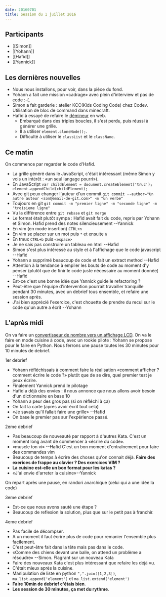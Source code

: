 ```yaml
---
date: 20160701
title: Session du 1 juillet 2016
---
```


## Participants

- [[Simon]]
- [[Yohann]]
- [[Hafid]]
- [[Yannick]]

## Les dernières nouvelles

- Nous nous installons, pour voir, dans la pièce du fond.
- Yohann a fait une mission «cadrage» avec plein d'interview et pas de code
  :-(.
- Simon a fait garderie : atelier KCC(Kids Coding Code) chez Codev. Utilisation
  de bloc de command dans minecraft.
- Hafid à essayé de refaire le [démineur](http://codingdojo.org/kata/Minesweeper/) en web.
  - Embarqué dans des triples boucles, il s'est perdu, puis réussi à générer
    une grille.
  - Il a utiliser `element.cloneNode();`.
  - Difficulté à utiliser le `classList` et le `className`.

## Ce matin

On commence par regarder le code d'Hafid.

- La grille généré dans le JavaScript, c'était intéressant (même Simon y vois
  un intérêt : «un seul langage pourri»).
- En JavaScript `var childElement = document.createElement('truc');
  element.appendChild(childElement);`
- Avec git peux changer l'auteur d'un commit `git commit --author="Un autre
  auteur <son@email-de-git.com>" -m "un verbe"`
- Toujours en git `git commit -m "premier ligne" -m "seconde ligne" -m
  "troisieme ligne"`
- Vu la différence entre `git rebase` et `git merge`
- Le format était plutôt sympa : Hafid avait fait du code, repris par Yohann et
  Simon. Hafid prend des notes silencieusement --Yannick
- En vim (en mode insertion) `CTRL+n`
- En vim se placer sur un mot puis `*` et ensuite `n`
- En tmux `CTRL+b` puis `<espace>`
- Je ne sais pas construire un tableau en html --Hafid
- Simon s'est plus intéressé au style et à l'affichage que le code javascript
  --Hafid
- Yohann a supprimé beaucoup de code et fait un extract method --Hafid
- Attention à la tendance à empiler les bouts de code au moment d'y penser
  (plutôt que de finir le code juste nécessaire au moment donnée) --Hafid
- Est-ce c'est une bonne idée que Yannick guide le refactoring ?
- Peut-être que l'équipe d'intervention pourrait travailler tranquille pendant
  30 minutes, avec un debrief tous ensemble, et refaire une session après.
- J'ai bien apprécié l'exercice, c'est chouette de prendre du recul sur le code
  qu'un autre a écrit --Yohann


## L'après midi

On va faire un [convertisseur de nombre vers un affichage
LCD](http://codingdojo.org/kata/NumberToLCD/). On va le faire en mode cuisine à
code, avec un rookie pilote : Yohann se propose pour le faire en Python. Nous
ferrons une pause toutes les 30 minutes pour 10 minutes de debrief.


1er debrief

- Yohann réfléchissais à comment faire la réalisation «comment afficher ? comment écrire le code ?» plutôt que de se dire, quel premier test je peux écrire.
- Finalement Yannick prend le pilotage
- Hafid a déjà des envies : il nous annonce que nous allons avoir besoin d'un dictionnaire en base 10
- Yohann a peur des gros pas (si on réfléchi à ça)
- On fait la carte (après avoir écrit tout cela)
- «Je savais qu'il fallait faire une grille» --Hafid
- On base le premier pas sur l'expérience passé.

2eme debrief

- Pas beaucoup de nouveauté par rapport à d'autres Kata. C'est un moment long avant de commencer à «écrire du code».
- «muscle ton vi» --Hafid C'est un bon moment d'entraînement pour faire des commandes vim
- Beaucoup de temps à écrire des choses qu'on connait déjà. **Faire des exerices de frappe au clavier ? Des exercices VIM ?**
- **La cuisine est-elle un bon format pour les katas ?**
- «J'ai envie d'arreter la cuisine»--Yannick

On repart après une pause, en randori anarchique (celui qui a une idée la code)

3eme debrief

- Est-ce que nous avons sauté une étape ?
- Beaucoup de reflexion la solution, plus que sur le petit pas à franchir.

4eme debrief

- Pas facile de décompser.
- A un moment il faut écrire plus de code pour remanier l'ensemble plus facilement.
- C'est peut-être fait dans la tête mais pas dans le code.
- «Comme des chiens devant une balle, on attend un problème a résoudre» --Simon. Flagrant sur un nouveau Kata
- Faire des nouveaux Kata c'est plus intéressant que refaire les déjà vu.
- C'était mieux après la cuisine.
- Manipulation de liste en python `",".join([1,2,3])`, `ma_list.append('element')` et `ma_list.extend('element')`
- **Faire 10min de debrief c'étais bien**.
- **Les session de 30 minutes, ça met du rythme**.


